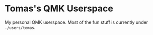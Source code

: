 # Tomas's QMK Userspace

My personal QMK userspace. Most of the fun stuff is currently under `./users/tomas`.
